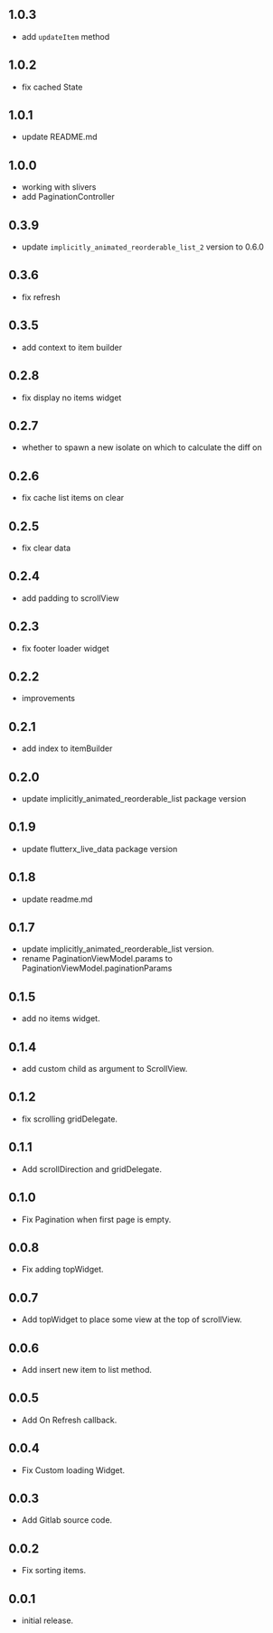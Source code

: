 ## 1.0.3
* add `updateItem` method

## 1.0.2
* fix cached State

## 1.0.1
* update README.md

## 1.0.0
* working with slivers
* add PaginationController

## 0.3.9
* update `implicitly_animated_reorderable_list_2` version to 0.6.0

## 0.3.6
* fix refresh

## 0.3.5
* add context to item builder

## 0.2.8
* fix display no items widget

## 0.2.7
* whether to spawn a new isolate on which to calculate the diff on

## 0.2.6
* fix cache list items on clear

## 0.2.5
* fix clear data

## 0.2.4
* add padding to scrollView

## 0.2.3
* fix footer loader widget

## 0.2.2
* improvements

## 0.2.1
* add index to itemBuilder

## 0.2.0
* update implicitly_animated_reorderable_list package version

## 0.1.9
* update flutterx_live_data package version

## 0.1.8
* update readme.md

## 0.1.7
* update implicitly_animated_reorderable_list version.
* rename PaginationViewModel.params to PaginationViewModel.paginationParams

## 0.1.5
* add no items widget.

## 0.1.4
* add custom child as argument to ScrollView.

## 0.1.2
* fix scrolling gridDelegate.

## 0.1.1
* Add scrollDirection and gridDelegate.

## 0.1.0
* Fix Pagination when first page is empty.

## 0.0.8
* Fix adding topWidget.

## 0.0.7
* Add topWidget to place some view at the top of scrollView.

## 0.0.6
* Add insert new item to list method.

## 0.0.5
* Add On Refresh callback.

## 0.0.4
* Fix Custom loading Widget.

## 0.0.3
* Add Gitlab source code.

## 0.0.2
* Fix sorting items.

## 0.0.1
* initial release.